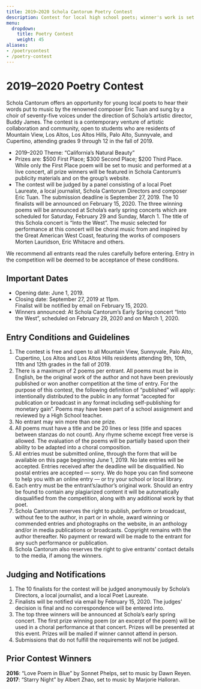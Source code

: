 ```yaml
---
title: 2019–2020 Schola Cantorum Poetry Contest
description: Contest for local high school poets; winner's work is set to music and performed by Schola.
menu:
  dropdown:
    title: Poetry Contest
    weight: 45
aliases:
- /poetrycontest
- /poetry-contest
---
```


# 2019–2020 Poetry Contest

Schola Cantorum offers an opportunity for young local poets to hear their words
put to music by the renowned composer Eric Tuan and sung by a choir of
seventy-five voices under the direction of Schola’s artistic director, Buddy
James. The contest is a contemporary venture of artistic collaboration and
community, open to students who are residents of Mountain View, Los Altos, Los
Altos Hills, Palo Alto, Sunnyvale, and Cupertino, attending grades 9 through 12
in the fall of 2019.

* 2019–2020 Theme: “California’s Natural Beauty”
* Prizes are: $500 First Place; $300 Second Place; $200 Third Place. While only
  the First Place poem will be set to music and performed at a live concert, all
  prize winners will be featured in Schola Cantorum’s publicity materials and on
  the group’s website.
* The contest will be judged by a panel consisting of a local Poet Laureate, a
  local journalist, Schola Cantorum Directors and composer Eric Tuan. The
  submission deadline is September 27, 2019. The 10 finalists will be announced
  on February 15, 2020. The three winning poems will be announced at Schola’s
  early spring concerts which are scheduled for Saturday, February 29 and
  Sunday, March 1. The title of this Schola concert is “Into the West”. The
  music selected for performance at this concert will be choral music from and
  inspired by the Great American West Coast, featuring the works of composers
  Morten Lauridson, Eric Whitacre and others.

We recommend all entrants read the rules carefully before entering. Entry in the
competition will be deemed to be acceptance of these conditions.

## Important Dates

* Opening date: June 1, 2019.
* Closing date: September 27, 2019 at 11pm.  
  Finalist will be notified by email on February 15, 2020.
* Winners announced: At Schola Cantorum’s Early Spring concert “Into the West”,
  scheduled on February 29, 2020 and on March 1, 2020.

## Entry Conditions and Guidelines

1. The contest is free and open to all Mountain View, Sunnyvale, Palo Alto,
   Cupertino, Los Altos and Los Altos Hills residents attending 9th, 10th, 11th
   and 12th grades in the fall of 2019.
2. There is a maximum of 2 poems per entrant. All poems must be in English, be
   the original work of the author and not have been previously published or won
   another competition at the time of entry. For the purpose of this contest,
   the following definition of “published” will apply: intentionally distributed
   to the public in any format “accepted for publication or broadcast in any
   format including self-publishing for monetary gain”. Poems may have been part
   of a school assignment and reviewed by a High School teacher.
3. No entrant may win more than one prize.
4. All poems must have a title and be 20 lines or less (title and spaces between
   stanzas do not count). Any rhyme scheme except free verse is allowed.  The
   evaluation of the poems will be partially based upon their ability to be
   adapted into a choral composition.
5. All entries must be submitted online, through the form that will be available
   on this page beginning June 1, 2019. No late entries will be accepted.
   Entries received after the deadline will be disqualified. No postal entries
   are accepted — sorry. We do hope you can find someone to help you with an
   online entry — or try your school or local library.
6. Each entry must be the entrant’s/author’s original work. Should an entry be
   found to contain any plagiarized content it will be automatically
   disqualified from the competition, along with any additional work by that
   poet.
7. Schola Cantorum reserves the right to publish, perform or broadcast, without
   fee to the author, in part or in whole, award winning or commended entries
   and photographs on the website, in an anthology and/or in media publications
   or broadcasts. Copyright remains with the author thereafter. No payment or
   reward will be made to the entrant for any such performance or publication.
8. Schola Cantorum also reserves the right to give entrants’ contact details to
   the media, if among the winners.

## Judging and Notifications

1. The 10 finalists for the contest will be judged anonymously by Schola’s
   Directors, a local journalist, and a local Poet Laureate.
2. Finalists will be notified via email by February 15, 2020. The judges’
   decision is final and no correspondence will be entered into.
3. The top three winners will be announced at Schola’s early spring concert. The
   first prize winning poem (or an excerpt of the poem) will be used in a choral
   performance at that concert. Prizes will be presented at this event. Prizes
   will be mailed if winner cannot attend in person.
4. Submissions that do not fulfill the requirements will not be judged.

## Prior Contest Winners

**2016**: “Love Poem in Blue” by Sonnet Phelps, set to music by Dawn Reyen.  
**2017**: “Starry Night” by Albert Zhao, set to music by Marjorie Halloran.
